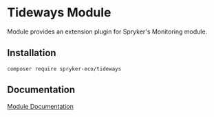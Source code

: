 # Tideways Module

Module provides an extension plugin for Spryker's Monitoring module.

## Installation

```
composer require spryker-eco/tideways
```

## Documentation

[Module Documentation](https://academy.spryker.com/developing_with_spryker/module_guide/modules.html)

